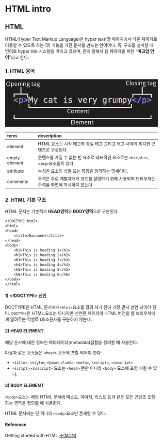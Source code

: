 # HTML intro

## HTML 

HTML\(Hyper Text Markup Language\)은 hyper text\(웹 페이지에서 다른 페이지로 이동할 수 있도록 하는 것\) 기능을 가진 문서를 만드는 언어이다. 즉, 구조를 설계할 때 언어로 hyper link 시스템을 가지고 있으며, 흔히 말해서 웹 페이지를 위한 "**마크업 언어**"라고 한다.

### 1. HTML 용어

![HTML &#xC6A9;&#xC5B4;](../.gitbook/assets/grumpy-cat-small.png)

| term | description |
| :--- | :--- |
| element | HTML 요소는 시작 태그와 종료 태그 그리고 태그 사이에 위치한 콘텐츠로 구성된다. |
| empty element | 콘텐츠를 가질 수 없는 빈 요소로 대표적인 요소로는 `<br>`,`<hr>`,`<img>`요소들이 있다. |
| attribute | 속성은 요소의 성질 또는 특징을 정의하는 명세이다.  |
| comments | 주석은 주로 개발자에게 코드를 설명하기 위해 사용되며 브라우저는 주석을 화면에 표시하지 않는다. |

### 2. HTML 기본 구조

HTML 문서는 기본적으 **HEAD영역**과 **BODY영역**으로  구분된다.

```markup
<!DOCTYPE html>
<html>
<head>
	<title>Document</title>
</head>
<body>
	<h1>This is heading 1</h1>
	<h2>This is heading 2</h2>
	<h3>This is heading 3</h3>
	<h4>This is heading 4</h4>
	<h5>This is heading 5</h5>
	<h6>This is heading 6</h6>
</body>
</html>
```

#### 1\) &lt;!DOCTYPE&gt; 선언

DOCTYPE은 HTML 문서에서`<html>`요소를 정의 하기 전에 가장 먼저 선언 되어야 한다. `DOCTYPE`은 HTML 요소는 아니지만 선언된 페이지의 HTML 버전을 웹 브라우저에게 알려주는 역할로 대/소문자를 구분하지 않는다.

#### 2\) HEAD ELEMENT

해당 문서에 대한 정보인 메타데이터\(metadata\)집합을 정의할 때 사용한다. 

다음과 같은 요소들은 `<head>` 요소에 포함 되어야 한다.

* `<title>`, `<style>`,`<base>`,`<link>`, `<meta>`, `<script>`, `<noscript>`
* `<script>`,`<noscript>` 요소는 `<head>` 뿐만 아니라 `<body>` 요소에 포함 시킬 수 있다.

#### 3\) BODY ELEMENT

`<body>`요소는 해당 HTML 문서에 텍스트, 이미지, 리스트 등과 같은 모든 콘텐츠 포함하는 영역을 정의할 때 사용한다.

HTML 문서에는 단 하나의 `<body>`요소만 존재할 수 있다.

#### Reference

Getting started with HTML [→\(MDN\)](https://developer.mozilla.org/en-US/docs/Learn/HTML/Introduction_to_HTML/Getting_started)

### 











